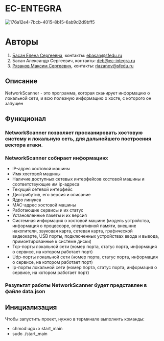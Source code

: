 # EC-ENTEGRA
![176a12e4-7bcb-4015-8b15-6ab9d2d9bff5](https://user-images.githubusercontent.com/116355531/197189318-a3ea1f24-934b-42fb-92e3-62e385c18d02.jpg)
# Авторы
1. [Басан Елена Сергеевна](https://github.com/lennylenny161), контакты: ebasan@sfedu.ru
2. Басан Александр Сергеевич, контакты: deb@ec-integra.ru
3. [Рязанов Максим Сергеевич](https://github.com/Entarudin), контакты: riazanov@sfedu.ru
## Описание
NetworkScanner - это программа, которая сканирует информацию о локальной сети, и всю полезную информацию о хосте, с которого он запущен
## Функционал
### NetworkScanner позволяет просканировать хостовую систему и локальную сеть, для дальнейшего построения вектора атаки.
### NetworkScanner собирает информацию:
* IP-адрес хостовой машины
* Имя хостовой машины
* Наличие доступных сетевых интерфейсов хостовой машины и соответствующие им ip-адреса
* Текущий сетевой интерфейс
* Дистрибутив, его версия и описание
* Ядро линукса 
* MAC-адрес хостовой машины
* Работающие сервисы и их статус
* Установленные пакеты и их версия
* Системная информация о хостовой машине (модель устройства, информация о процессоре, оперативной памяти, внешние накопители, звуковая карта, сетевая карта, графической видеокарте, USB порты, подключенных устройствах ввода и вывода, примонтированные к системе диски)
* Tcp-порты локальной сети (номер порта, статус порта, информация о сервисе, на котором работает порт)
* Udp-порты локальной сети (номер порта, статус порта, информация о сервисе, на котором работает порт)
* Ip-порты локальной сети (номер порта, статус порта, информация о сервисе, на котором работает порт)
### Результат работы NetworkScanner будет представлен в файле data.json
## Инициализация
Чтобы запустить проект, нужно в терминале выполнить команды:
- chmod ugo+x start_main
- sudo ./start_main
